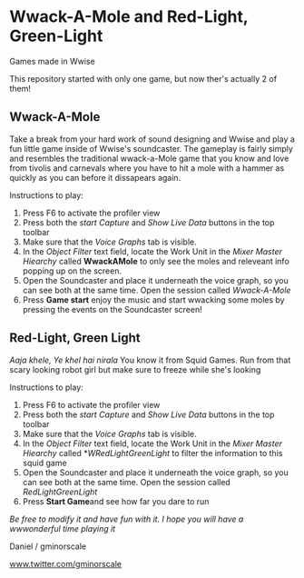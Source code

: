 # Wwack-A-Mole and Red-Light, Green-Light
 Games made in Wwise
 
 This repository started with only one game, but now ther's actually 2 of them!
 
 ## Wwack-A-Mole
 Take a break from your hard work of sound designing and Wwise and play a fun little game inside of Wwise's soundcaster. The gameplay is fairly simply and resembles the traditional wwack-a-Mole game that you know and love from tivolis and carnevals where you have to hit a mole with a hammer as quickly as you can before it dissapears again.
 
Instructions to play:
1. Press F6 to activate the profiler view
2. Press both the _start Capture_ and _Show Live Data_ buttons in the top toolbar
3. Make sure that the _Voice Graphs_ tab is visible.
4. In the _Object Filter_ text field, locate the Work Unit in the _Mixer Master Hiearchy_ called **WwackAMole** to only see the moles and releveant info popping up on the screen.
5. Open the Soundcaster and place it underneath the voice graph, so you can see both at the same time. Open the session called _Wwack-A-Mole_
6. Press **Game start** enjoy the music and start wwacking some moles by pressing the events on the Soundcaster screen!

## Red-Light, Green Light
_Aaja khele, Ye khel hai nirala_
You know it from Squid Games. Run from that scary looking robot girl but make sure to freeze while she's looking

Instructions to play:
1. Press F6 to activate the profiler view
2. Press both the _start Capture_ and _Show Live Data_ buttons in the top toolbar
3. Make sure that the _Voice Graphs_ tab is visible.
4. In the _Object Filter_ text field, locate the Work Unit in the _Mixer Master Hiearchy_ called **WRedLightGreenLight* to filter the information to this squid game
5. Open the Soundcaster and place it underneath the voice graph, so you can see both at the same time. Open the session called _RedLightGreenLight_
6. Press **Start Game**and see how far you dare to run

_Be free to modify it and have fun with it. I hope you will have a wwwonderful time playing it_

Daniel / gminorscale

www.twitter.com/gminorscale
